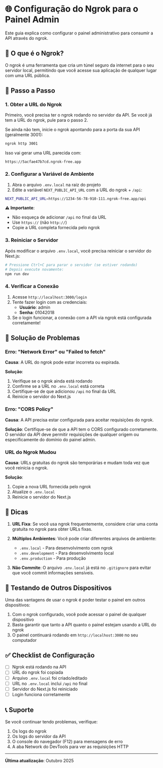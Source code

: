 # 🌐 Configuração do Ngrok para o Painel Admin

Este guia explica como configurar o painel administrativo para consumir a API através do ngrok.

## 📝 O que é o Ngrok?

O ngrok é uma ferramenta que cria um túnel seguro da internet para o seu servidor local, permitindo que você acesse sua aplicação de qualquer lugar com uma URL pública.

## 🚀 Passo a Passo

### 1. Obter a URL do Ngrok

Primeiro, você precisa ter o ngrok rodando no servidor da API. Se você já tem a URL do ngrok, pule para o passo 2.

Se ainda não tem, inicie o ngrok apontando para a porta da sua API (geralmente 3001):

```bash
ngrok http 3001
```

Isso vai gerar uma URL parecida com:
```
https://5acfae47b7cd.ngrok-free.app
```

### 2. Configurar a Variável de Ambiente

1. Abra o arquivo `.env.local` na raiz do projeto
2. Edite a variável `NEXT_PUBLIC_API_URL` com a URL do ngrok + `/api`:

```bash
NEXT_PUBLIC_API_URL=https://1234-56-78-910-111.ngrok-free.app/api
```

**⚠️ Importante**: 
- Não esqueça de adicionar `/api` no final da URL
- Use `https://` (não `http://`)
- Copie a URL completa fornecida pelo ngrok

### 3. Reiniciar o Servidor

Após modificar o arquivo `.env.local`, você precisa reiniciar o servidor do Next.js:

```bash
# Pressione Ctrl+C para parar o servidor (se estiver rodando)
# Depois execute novamente:
npm run dev
```

### 4. Verificar a Conexão

1. Acesse `http://localhost:3000/login`
2. Tente fazer login com as credenciais:
   - **Usuário**: admin
   - **Senha**: 01042018
3. Se o login funcionar, a conexão com a API via ngrok está configurada corretamente!

## 🔧 Solução de Problemas

### Erro: "Network Error" ou "Failed to fetch"

**Causa**: A URL do ngrok pode estar incorreta ou expirada.

**Solução**:
1. Verifique se o ngrok ainda está rodando
2. Confirme se a URL no `.env.local` está correta
3. Certifique-se de que adicionou `/api` no final da URL
4. Reinicie o servidor do Next.js

### Erro: "CORS Policy"

**Causa**: A API precisa estar configurada para aceitar requisições do ngrok.

**Solução**: Certifique-se de que a API tem o CORS configurado corretamente. O servidor da API deve permitir requisições de qualquer origem ou especificamente do domínio do painel admin.

### URL do Ngrok Mudou

**Causa**: URLs gratuitas do ngrok são temporárias e mudam toda vez que você reinicia o ngrok.

**Solução**: 
1. Copie a nova URL fornecida pelo ngrok
2. Atualize o `.env.local`
3. Reinicie o servidor do Next.js

## 🎯 Dicas

1. **URL Fixa**: Se você usa ngrok frequentemente, considere criar uma conta gratuita no ngrok para obter URLs fixas.

2. **Múltiplos Ambientes**: Você pode criar diferentes arquivos de ambiente:
   - `.env.local` - Para desenvolvimento com ngrok
   - `.env.development` - Para desenvolvimento local
   - `.env.production` - Para produção

3. **Não Commite**: O arquivo `.env.local` já está no `.gitignore` para evitar que você commit informações sensíveis.

## 📱 Testando de Outros Dispositivos

Uma das vantagens de usar o ngrok é poder testar o painel em outros dispositivos:

1. Com o ngrok configurado, você pode acessar o painel de qualquer dispositivo
2. Basta garantir que tanto a API quanto o painel estejam usando a URL do ngrok
3. O painel continuará rodando em `http://localhost:3000` no seu computador

## ✅ Checklist de Configuração

- [ ] Ngrok está rodando na API
- [ ] URL do ngrok foi copiada
- [ ] Arquivo `.env.local` foi criado/editado
- [ ] URL no `.env.local` inclui `/api` no final
- [ ] Servidor do Next.js foi reiniciado
- [ ] Login funciona corretamente

## 📞 Suporte

Se você continuar tendo problemas, verifique:
1. Os logs do ngrok
2. Os logs do servidor da API
3. O console do navegador (F12) para mensagens de erro
4. A aba Network do DevTools para ver as requisições HTTP

---

**Última atualização**: Outubro 2025

